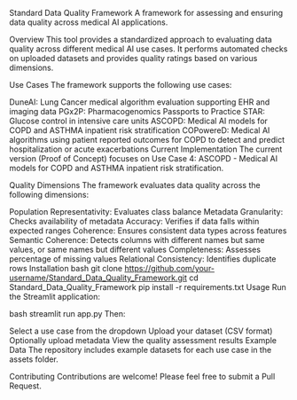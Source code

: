 Standard Data Quality Framework
A framework for assessing and ensuring data quality across medical AI applications.

Overview
This tool provides a standardized approach to evaluating data quality across different medical AI use cases. It performs automated checks on uploaded datasets and provides quality ratings based on various dimensions.

Use Cases
The framework supports the following use cases:

DuneAI: Lung Cancer medical algorithm evaluation supporting EHR and imaging data
PGx2P: Pharmacogenomics Passports to Practice
STAR: Glucose control in intensive care units
ASCOPD: Medical AI models for COPD and ASTHMA inpatient risk stratification
COPowereD: Medical AI algorithms using patient reported outcomes for COPD to detect and predict hospitalization or acute exacerbations
Current Implementation
The current version (Proof of Concept) focuses on Use Case 4: ASCOPD - Medical AI models for COPD and ASTHMA inpatient risk stratification.

Quality Dimensions
The framework evaluates data quality across the following dimensions:

Population Representativity: Evaluates class balance
Metadata Granularity: Checks availability of metadata
Accuracy: Verifies if data falls within expected ranges
Coherence: Ensures consistent data types across features
Semantic Coherence: Detects columns with different names but same values, or same names but different values
Completeness: Assesses percentage of missing values
Relational Consistency: Identifies duplicate rows
Installation
bash
git clone https://github.com/your-username/Standard_Data_Quality_Framework.git
cd Standard_Data_Quality_Framework
pip install -r requirements.txt
Usage
Run the Streamlit application:

bash
streamlit run app.py
Then:

Select a use case from the dropdown
Upload your dataset (CSV format)
Optionally upload metadata
View the quality assessment results
Example Data
The repository includes example datasets for each use case in the assets folder.

Contributing
Contributions are welcome! Please feel free to submit a Pull Request.

